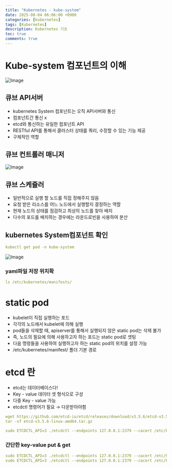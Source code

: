 ```yaml
---
title: "Kubernetes - kube-system"
date: 2025-08-04 06:06:00 +0900
categories: [kubernetes]
tags: [Kubernetes]
description: Kubernetes 기초
toc: true
comments: true
---
```


# Kube-system 컴포넌트의 이해

![Image](https://prod-files-secure.s3.us-west-2.amazonaws.com/e6db513d-ec54-40ff-aa74-2487b0bcfe15/b231983e-0ca9-463d-a773-6c60f2c51f50/Untitled.png?X-Amz-Algorithm=AWS4-HMAC-SHA256&X-Amz-Content-Sha256=UNSIGNED-PAYLOAD&X-Amz-Credential=ASIAZI2LB466UCSK7SJ7%2F20250805%2Fus-west-2%2Fs3%2Faws4_request&X-Amz-Date=20250805T002630Z&X-Amz-Expires=3600&X-Amz-Security-Token=IQoJb3JpZ2luX2VjEBcaCXVzLXdlc3QtMiJHMEUCIQCkMFfVuCGLNvQoUwXsfaJgVM4cLH4xB9v03gnk0EsD4gIgX15qxx9g1z5aMSAZzcJuE7ZeCg9S4iujSes7bKkDgLwq%2FwMIUBAAGgw2Mzc0MjMxODM4MDUiDBpkevDQn23X%2B8YveCrcA2R%2FaGdiLfShSh9L1ntDzthzh%2FZNAjBGFelxsJHiOz4nCGHqpvhh7TdRUGezHwbaeFVGss5P7ArbRJNstqZOguFPdFLenZGWzk7FMz7u3EPUevbhQRTMvjyuNg8J8NboI7lVzROfq8zzWWpfo7nJVGWrJlGKRZTbpAXVzdWJMWLc%2Bieu3p253M24nZO9b%2BSusa7mV8%2BWMuuws5NMi1CN91Ptx6JcNwLuaPDHWFjTK%2FoZYeQb0mtFsXDPEm%2Fwm92vCcx5ikxSuHVqrGFv1vr89PGSs3q6uQT4fCUWHEf1DrCI0PQ2%2FrApGb8lx5FdCwbeYMmkmuMyYtuXHWAZwZ7exg4jXN2tCaFI89sbz7OEAuT%2FO%2Be4%2FuIKr0LEEfyrX%2FrWt8XSmY1p0aEtiaDxE7IcK%2BHBj7EK3DERjZnt1i0vUvNwebBtc%2Bi9IjKJe2QlXguaHD0rEk38LNPnZ1iWIqkhMzuCtdZSXoDGkjLrfDBrhJB7YybtVfQfrskiy8VtDSJKA4enS2adV5V2f3DAdx%2FFsLa2h4zFWl0Mio9zp3gCftnAVebnINb61imXG78qNmi2f%2F9dMFR4VL4CtOxp4djLIHVcN52kF%2BTO%2BFvtDke1uIXHl6QIYA2AvbC8BTzeMMD0xMQGOqUBCaJ%2FdCwZPzV%2BkhMGzBbnbIZOLGOKk%2BRfZlJ5LeNdOdAMyvjYHu6PROP5g2I6gdo9Rl%2F%2BoB%2B3HqfKJoGzxM1GXvYy%2FusitJlmGW6xmehC7Lct8m82ivEerMI06nJte2IKGmaZfuiDFrluaGFD5%2FCoyeASn3vQMHyjeB2XxIXpw5TrHT7xSrYir1pqoK9i9b%2FSlk6vQITWrKcAPXQdLJf1ukO634Qn&X-Amz-Signature=727f9d921620c44e9d2409d010d8d5cd280233a72eb3a6affa3e460484cd40ab&X-Amz-SignedHeaders=host&x-amz-checksum-mode=ENABLED&x-id=GetObject)

## 큐브 API서버 

- kubernetes System 컴포넌트는 오직 API서버와 통신
- 컴포넌트간 통신 x
- etcd와 통신하는 유일한 컴포넌트 API
- RESTful API를 통해서 클러스터 상태를 쿼리, 수정할 수 있는 기능 제공
- 구체적인 역할
## 큐브 컨트롤러 매니저

![Image](https://prod-files-secure.s3.us-west-2.amazonaws.com/e6db513d-ec54-40ff-aa74-2487b0bcfe15/5ef47069-72a4-43fe-9427-e42fc25b70d8/Untitled.png?X-Amz-Algorithm=AWS4-HMAC-SHA256&X-Amz-Content-Sha256=UNSIGNED-PAYLOAD&X-Amz-Credential=ASIAZI2LB466UCSK7SJ7%2F20250805%2Fus-west-2%2Fs3%2Faws4_request&X-Amz-Date=20250805T002630Z&X-Amz-Expires=3600&X-Amz-Security-Token=IQoJb3JpZ2luX2VjEBcaCXVzLXdlc3QtMiJHMEUCIQCkMFfVuCGLNvQoUwXsfaJgVM4cLH4xB9v03gnk0EsD4gIgX15qxx9g1z5aMSAZzcJuE7ZeCg9S4iujSes7bKkDgLwq%2FwMIUBAAGgw2Mzc0MjMxODM4MDUiDBpkevDQn23X%2B8YveCrcA2R%2FaGdiLfShSh9L1ntDzthzh%2FZNAjBGFelxsJHiOz4nCGHqpvhh7TdRUGezHwbaeFVGss5P7ArbRJNstqZOguFPdFLenZGWzk7FMz7u3EPUevbhQRTMvjyuNg8J8NboI7lVzROfq8zzWWpfo7nJVGWrJlGKRZTbpAXVzdWJMWLc%2Bieu3p253M24nZO9b%2BSusa7mV8%2BWMuuws5NMi1CN91Ptx6JcNwLuaPDHWFjTK%2FoZYeQb0mtFsXDPEm%2Fwm92vCcx5ikxSuHVqrGFv1vr89PGSs3q6uQT4fCUWHEf1DrCI0PQ2%2FrApGb8lx5FdCwbeYMmkmuMyYtuXHWAZwZ7exg4jXN2tCaFI89sbz7OEAuT%2FO%2Be4%2FuIKr0LEEfyrX%2FrWt8XSmY1p0aEtiaDxE7IcK%2BHBj7EK3DERjZnt1i0vUvNwebBtc%2Bi9IjKJe2QlXguaHD0rEk38LNPnZ1iWIqkhMzuCtdZSXoDGkjLrfDBrhJB7YybtVfQfrskiy8VtDSJKA4enS2adV5V2f3DAdx%2FFsLa2h4zFWl0Mio9zp3gCftnAVebnINb61imXG78qNmi2f%2F9dMFR4VL4CtOxp4djLIHVcN52kF%2BTO%2BFvtDke1uIXHl6QIYA2AvbC8BTzeMMD0xMQGOqUBCaJ%2FdCwZPzV%2BkhMGzBbnbIZOLGOKk%2BRfZlJ5LeNdOdAMyvjYHu6PROP5g2I6gdo9Rl%2F%2BoB%2B3HqfKJoGzxM1GXvYy%2FusitJlmGW6xmehC7Lct8m82ivEerMI06nJte2IKGmaZfuiDFrluaGFD5%2FCoyeASn3vQMHyjeB2XxIXpw5TrHT7xSrYir1pqoK9i9b%2FSlk6vQITWrKcAPXQdLJf1ukO634Qn&X-Amz-Signature=89f876c0a60f0ae4ee8a24609fef52321ba499151eecf34a3ac9c829a19b566a&X-Amz-SignedHeaders=host&x-amz-checksum-mode=ENABLED&x-id=GetObject)

## 큐브 스케쥴러

- 일반적으로 실행 할 노드를 직접 정해주지 않음
- 요청 받은 리소스를 어느 노드에서 실행할지 결정하는 역할
- 현재 노드의 상태를 점검하고 최상의 노드를 찾아 배치
- 다수의 포드를 배치하는 경우에는 라운드로빈을 사용하여 분산
## kubernetes System컴포넌트 확인

```yaml
kubectl get pod -n kube-system
```

![Image](https://prod-files-secure.s3.us-west-2.amazonaws.com/e6db513d-ec54-40ff-aa74-2487b0bcfe15/a39272d3-e754-49e8-9357-c94342b1bb23/Untitled.png?X-Amz-Algorithm=AWS4-HMAC-SHA256&X-Amz-Content-Sha256=UNSIGNED-PAYLOAD&X-Amz-Credential=ASIAZI2LB466UCSK7SJ7%2F20250805%2Fus-west-2%2Fs3%2Faws4_request&X-Amz-Date=20250805T002630Z&X-Amz-Expires=3600&X-Amz-Security-Token=IQoJb3JpZ2luX2VjEBcaCXVzLXdlc3QtMiJHMEUCIQCkMFfVuCGLNvQoUwXsfaJgVM4cLH4xB9v03gnk0EsD4gIgX15qxx9g1z5aMSAZzcJuE7ZeCg9S4iujSes7bKkDgLwq%2FwMIUBAAGgw2Mzc0MjMxODM4MDUiDBpkevDQn23X%2B8YveCrcA2R%2FaGdiLfShSh9L1ntDzthzh%2FZNAjBGFelxsJHiOz4nCGHqpvhh7TdRUGezHwbaeFVGss5P7ArbRJNstqZOguFPdFLenZGWzk7FMz7u3EPUevbhQRTMvjyuNg8J8NboI7lVzROfq8zzWWpfo7nJVGWrJlGKRZTbpAXVzdWJMWLc%2Bieu3p253M24nZO9b%2BSusa7mV8%2BWMuuws5NMi1CN91Ptx6JcNwLuaPDHWFjTK%2FoZYeQb0mtFsXDPEm%2Fwm92vCcx5ikxSuHVqrGFv1vr89PGSs3q6uQT4fCUWHEf1DrCI0PQ2%2FrApGb8lx5FdCwbeYMmkmuMyYtuXHWAZwZ7exg4jXN2tCaFI89sbz7OEAuT%2FO%2Be4%2FuIKr0LEEfyrX%2FrWt8XSmY1p0aEtiaDxE7IcK%2BHBj7EK3DERjZnt1i0vUvNwebBtc%2Bi9IjKJe2QlXguaHD0rEk38LNPnZ1iWIqkhMzuCtdZSXoDGkjLrfDBrhJB7YybtVfQfrskiy8VtDSJKA4enS2adV5V2f3DAdx%2FFsLa2h4zFWl0Mio9zp3gCftnAVebnINb61imXG78qNmi2f%2F9dMFR4VL4CtOxp4djLIHVcN52kF%2BTO%2BFvtDke1uIXHl6QIYA2AvbC8BTzeMMD0xMQGOqUBCaJ%2FdCwZPzV%2BkhMGzBbnbIZOLGOKk%2BRfZlJ5LeNdOdAMyvjYHu6PROP5g2I6gdo9Rl%2F%2BoB%2B3HqfKJoGzxM1GXvYy%2FusitJlmGW6xmehC7Lct8m82ivEerMI06nJte2IKGmaZfuiDFrluaGFD5%2FCoyeASn3vQMHyjeB2XxIXpw5TrHT7xSrYir1pqoK9i9b%2FSlk6vQITWrKcAPXQdLJf1ukO634Qn&X-Amz-Signature=04e25f65187f1e396c39ef7e1cca29dd8acfbd901a0afacf641750f524cb8055&X-Amz-SignedHeaders=host&x-amz-checksum-mode=ENABLED&x-id=GetObject)

### yaml파일 저장 위치확

```yaml
ls /etc/kubernetes/manifests/
```

# static pod

- kubelet이 직접 실행하는 포드
- 각각의 노드에서 kubelet에 의해 실행
- pod들을 삭제할 때, apiserver를 통해서 실행되지 않은  static pod는 삭제 불가
- 즉, 노드의 필요에 의해 사용하고자 하는 포드는 static pod로 셋팅
- 다음 명령들을 사용하여 실행하고자 하는  static pod의 위치를 설정 가능
- /etc/kubernetes/manifest/ 폴더 기본 경로
# etcd 란

- etcd는 데이터베이스다!
- Key - value 데이터 셋 형식으로 구성
- 다중 Key - value 가능
- etcdctl 명령어가 필요 → 다운받아야함
```yaml
wget https://github.com/etcd-io/etcd/releases/download/v3.5.6/etcd-v3.5.6-linux-amd64.tar.gz
tar -xf etcd-v3.5.6-linux-amd64.tar.gz

sudo ETCDCTL_API=3 ./etcdctl --endpoints 127.0.0.1:2379 --cacert /etc/kubernetes/pki/etcd/ca.crt --cert /etc/kubernetes/pki/etcd/server.crt --key /etc/kubernetes/pki/etcd/server.key get / --prefix --keys-only
```

### 간단한 key-value put & get

```yaml
sudo ETCDCTL_API=3 ./etcdctl --endpoints 127.0.0.1:2379 --cacert /etc/kubernetes/pki/etcd/ca.crt --cert /etc/kubernetes/pki/etcd/server.crt --key /etc/kubernetes/pki/etcd/server.key  put key1 value1
sudo ETCDCTL_API=3 ./etcdctl --endpoints 127.0.0.1:2379 --cacert /etc/kubernetes/pki/etcd/ca.crt --cert /etc/kubernetes/pki/etcd/server.crt --key /etc/kubernetes/pki/etcd/server.key get key1
```


